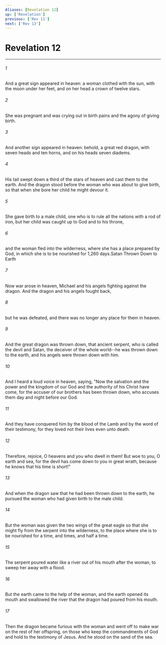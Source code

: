 ```yaml
---
Aliases: [Revelation 12]
up: ['Revelation']
previous: ['Rev 11']
next: ['Rev 13']
---
```

# Revelation 12
***



###### 1 
And a great sign appeared in heaven: a woman clothed with the sun, with the moon under her feet, and on her head a crown of twelve stars. 

###### 2 
She was pregnant and was crying out in birth pains and the agony of giving birth. 

###### 3 
And another sign appeared in heaven: behold, a great red dragon, with seven heads and ten horns, and on his heads seven diadems. 

###### 4 
His tail swept down a third of the stars of heaven and cast them to the earth. And the dragon stood before the woman who was about to give birth, so that when she bore her child he might devour it. 

###### 5 
She gave birth to a male child, one who is to rule all the nations with a rod of iron, but her child was caught up to God and to his throne, 

###### 6 
and the woman fled into the wilderness, where she has a place prepared by God, in which she is to be nourished for 1,260 days.Satan Thrown Down to Earth 

###### 7 
Now war arose in heaven, Michael and his angels fighting against the dragon. And the dragon and his angels fought back, 

###### 8 
but he was defeated, and there was no longer any place for them in heaven. 

###### 9 
And the great dragon was thrown down, that ancient serpent, who is called the devil and Satan, the deceiver of the whole world--he was thrown down to the earth, and his angels were thrown down with him. 

###### 10 
And I heard a loud voice in heaven, saying, "Now the salvation and the power and the kingdom of our God and the authority of his Christ have come, for the accuser of our brothers has been thrown down, who accuses them day and night before our God. 

###### 11 
And they have conquered him by the blood of the Lamb and by the word of their testimony, for they loved not their lives even unto death. 

###### 12 
Therefore, rejoice, O heavens and you who dwell in them! But woe to you, O earth and sea, for the devil has come down to you in great wrath, because he knows that his time is short!" 

###### 13 
And when the dragon saw that he had been thrown down to the earth, he pursued the woman who had given birth to the male child. 

###### 14 
But the woman was given the two wings of the great eagle so that she might fly from the serpent into the wilderness, to the place where she is to be nourished for a time, and times, and half a time. 

###### 15 
The serpent poured water like a river out of his mouth after the woman, to sweep her away with a flood. 

###### 16 
But the earth came to the help of the woman, and the earth opened its mouth and swallowed the river that the dragon had poured from his mouth. 

###### 17 
Then the dragon became furious with the woman and went off to make war on the rest of her offspring, on those who keep the commandments of God and hold to the testimony of Jesus. And he stood on the sand of the sea.
